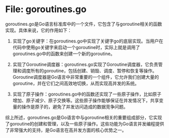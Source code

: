 # File: goroutines.go

goroutines.go是Go语言标准库中的一个文件，它包含了与goroutine相关的函数实现。具体来说，它的作用如下：

1. 实现了go关键字：在goroutines.go中实现了关键字go的底层实现。当用户在代码中使用go关键字来启动一个goroutine时，实际上就是调用了goroutines.go中的函数来创建一个新的goroutine。

2. 实现了Goroutine调度器：goroutines.go实现了Goroutine调度器，它负责管理和调度所有的goroutine，包括创建、销毁、调度、暂停和恢复等操作。Goroutine调度器是Go语言中非常重要的一个组件，它允许我们创建大量的goroutine，并在它们之间高效地切换，从而实现高并发的系统。

3. 实现了原子操作：goroutines.go中的函数还实现了一些原子操作，比如原子增加、原子减少、原子交换等。这些原子操作能够保证在并发情况下，共享变量的操作是原子的，避免了并发访问造成的数据竞争问题。

综上所述，goroutines.go是Go语言中与goroutine相关的重要组成部分，它实现了goroutine的创建和管理，以及一些原子操作。这些功能为Go语言并发编程提供了非常强大的支持，是Go语言在高并发方面的核心优势之一。


